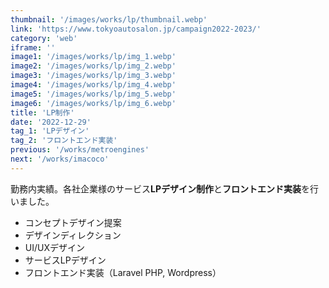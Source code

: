 ```yaml
---
thumbnail: '/images/works/lp/thumbnail.webp'
link: 'https://www.tokyoautosalon.jp/campaign2022-2023/'
category: 'web'
iframe: ''
image1: '/images/works/lp/img_1.webp'
image2: '/images/works/lp/img_2.webp'
image3: '/images/works/lp/img_3.webp'
image4: '/images/works/lp/img_4.webp'
image5: '/images/works/lp/img_5.webp'
image6: '/images/works/lp/img_6.webp'
title: 'LP制作'
date: '2022-12-29'
tag_1: 'LPデザイン'
tag_2: 'フロントエンド実装'
previous: '/works/metroengines'
next: '/works/imacoco'
---
```


勤務内実績。各社企業様のサービス**LPデザイン制作**と**フロントエンド実装**を行いました。

- コンセプトデザイン提案
- デザインディレクション
- UI/UXデザイン
- サービスLPデザイン
- フロントエンド実装（Laravel PHP, Wordpress）